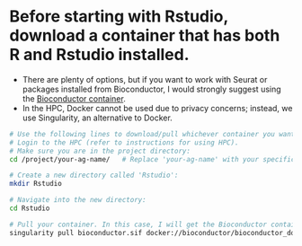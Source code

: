 # Before starting with Rstudio, download a container that has both R and Rstudio installed.
- There are plenty of options, but if you want to work with Seurat or packages installed from Bioconductor, I would strongly suggest using the [Bioconductor container](https://hub.docker.com/r/bioconductor/bioconductor_docker).
- In the HPC, Docker cannot be used due to privacy concerns; instead, we use Singularity, an alternative to Docker.

```bash
# Use the following lines to download/pull whichever container you want to use. Here, I am pulling the latest version of the Bioconductor container:
# Login to the HPC (refer to instructions for using HPC).
# Make sure you are in the project directory:
cd /project/your-ag-name/   # Replace 'your-ag-name' with your specific project name, e.g., /project/ag-georgiev/

# Create a new directory called 'Rstudio':
mkdir Rstudio

# Navigate into the new directory:
cd Rstudio

# Pull your container. In this case, I will get the Bioconductor container and save it as 'bioconductor.sif':
singularity pull bioconductor.sif docker://bioconductor/bioconductor_docker
